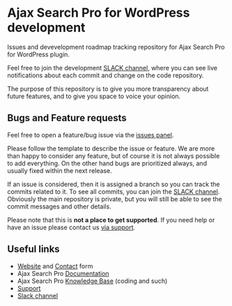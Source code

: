# Ajax Search Pro for WordPress development
Issues and devevelopment roadmap tracking repository for Ajax Search Pro for WordPress plugin.

Feel free to join the development [SLACK channel](https://join.slack.com/t/ernestmarcinko/shared_invite/zt-24i3vq4zm-5foeqK_sa4Jik1xReJmxJA), where you can see live notifications about each commit and change on the code repository.

The purpose of this repository is to give you more transparency about future features, and to give you space to voice your opinion.

## Bugs and Feature requests
Feel free to open a feature/bug issue via the [issues panel](https://github.com/WPDreams/ajax-search-pro-development/issues/new/choose).

Please follow the template to describe the issue or feature. We are more than happy to consider any feature, but of course it is not always possible to add everything. On the other hand bugs are prioritized always, and usually fixed within the next release.

If an issue is considered, then it is assigned a branch so you can track the commits related to it. To see all commits, you can join the [SLACK channel](https://join.slack.com/t/ernestmarcinko/shared_invite/zt-24i3vq4zm-5foeqK_sa4Jik1xReJmxJA). Obviously the main repository is private, but you will still be able to see the commit messages and other details.

Please note that this is **not a place to get supported**. If you need help or have an issue please contact us [via support](https://wp-dreams.com/open-support-ticket-step-1/).

## Useful links
- [Website](https://ajaxsearchpro.com/) and [Contact](https://ajaxsearchpro.com/contact/) form
- Ajax Search Pro [Documentation](https://documentation.ajaxsearchpro.com/)
- Ajax Search Pro [Knowledge Base](https://knowledgebase.ajaxsearchpro.com/) (coding and such)
- [Support](https://wp-dreams.com/open-support-ticket-step-1/)
- [Slack channel](https://join.slack.com/t/ernestmarcinko/shared_invite/zt-24i3vq4zm-5foeqK_sa4Jik1xReJmxJA)
